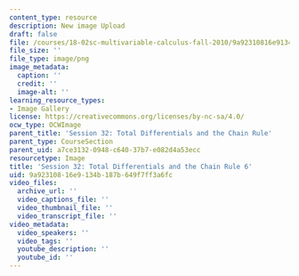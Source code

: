 ```yaml
---
content_type: resource
description: New image Upload
draft: false
file: /courses/18-02sc-multivariable-calculus-fall-2010/9a92310816e9134b187b649f7ff3a6fc_MIT18_02SC_L11Brds_6.png
file_size: ''
file_type: image/png
image_metadata:
  caption: ''
  credit: ''
  image-alt: ''
learning_resource_types:
- Image Gallery
license: https://creativecommons.org/licenses/by-nc-sa/4.0/
ocw_type: OCWImage
parent_title: 'Session 32: Total Differentials and the Chain Rule'
parent_type: CourseSection
parent_uid: a7ce3132-0948-c640-37b7-e082d4a53ecc
resourcetype: Image
title: 'Session 32: Total Differentials and the Chain Rule 6'
uid: 9a923108-16e9-134b-187b-649f7ff3a6fc
video_files:
  archive_url: ''
  video_captions_file: ''
  video_thumbnail_file: ''
  video_transcript_file: ''
video_metadata:
  video_speakers: ''
  video_tags: ''
  youtube_description: ''
  youtube_id: ''
---
```

